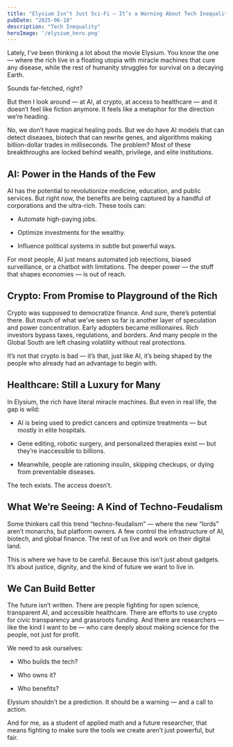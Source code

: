 ```yaml
---
title: "Elysium Isn’t Just Sci-Fi — It’s a Warning About Tech Inequality"
pubDate: "2025-06-18"
description: "Tech Inequality"
heroImage: '/elysium_hero.png'
---
```


Lately, I’ve been thinking a lot about the movie Elysium. You know the one — where the rich live in a floating utopia with miracle machines that cure any disease, while the rest of humanity struggles for survival on a decaying Earth.

Sounds far-fetched, right?

But then I look around — at AI, at crypto, at access to healthcare — and it doesn’t feel like fiction anymore. It feels like a metaphor for the direction we’re heading.

No, we don’t have magical healing pods. But we do have AI models that can detect diseases, biotech that can rewrite genes, and algorithms making billion-dollar trades in milliseconds. The problem? Most of these breakthroughs are locked behind wealth, privilege, and elite institutions.

## AI: Power in the Hands of the Few

AI has the potential to revolutionize medicine, education, and public services. But right now, the benefits are being captured by a handful of corporations and the ultra-rich. These tools can:

- Automate high-paying jobs.

- Optimize investments for the wealthy.

- Influence political systems in subtle but powerful ways.

For most people, AI just means automated job rejections, biased surveillance, or a chatbot with limitations. The deeper power — the stuff that shapes economies — is out of reach.

## Crypto: From Promise to Playground of the Rich

Crypto was supposed to democratize finance. And sure, there’s potential there. But much of what we’ve seen so far is another layer of speculation and power concentration. Early adopters became millionaires. Rich investors bypass taxes, regulations, and borders. And many people in the Global South are left chasing volatility without real protections.

It’s not that crypto is bad — it’s that, just like AI, it’s being shaped by the people who already had an advantage to begin with.

## Healthcare: Still a Luxury for Many

In Elysium, the rich have literal miracle machines. But even in real life, the gap is wild:

- AI is being used to predict cancers and optimize treatments — but mostly in elite hospitals.

- Gene editing, robotic surgery, and personalized therapies exist — but they’re inaccessible to billions.

- Meanwhile, people are rationing insulin, skipping checkups, or dying from preventable diseases.

The tech exists. The access doesn’t.

## What We’re Seeing: A Kind of Techno-Feudalism

Some thinkers call this trend “techno-feudalism” — where the new “lords” aren’t monarchs, but platform owners. A few control the infrastructure of AI, biotech, and global finance. The rest of us live and work on their digital land.

This is where we have to be careful. Because this isn't just about gadgets. It’s about justice, dignity, and the kind of future we want to live in.

## We Can Build Better

The future isn’t written. There are people fighting for open science, transparent AI, and accessible healthcare. There are efforts to use crypto for civic transparency and grassroots funding. And there are researchers — like the kind I want to be — who care deeply about making science for the people, not just for profit.

We need to ask ourselves:

- Who builds the tech?

- Who owns it?

- Who benefits?

Elysium shouldn’t be a prediction. It should be a warning — and a call to action.

And for me, as a student of applied math and a future researcher, that means fighting to make sure the tools we create aren’t just powerful, but fair.

